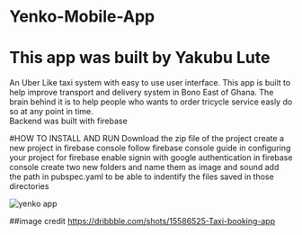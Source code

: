# Yenko-Mobile-App
# This app was built by Yakubu Lute
An Uber Like taxi system with easy to use user interface. 
This app is built to help improve transport and delivery system in Bono East of Ghana. 
The brain behind it is to help people who wants to order tricycle service easly do so at any point in time.    
Backend was built with firebase

#HOW TO INSTALL AND RUN
Download the zip file of the project 
create a new project in firebase console 
follow firebase console guide in configuring your project for firebase 
enable signin with google authentication in firebase console 
create two new folders and name them as image and sound 
add the path in pubspec.yaml to be able to indentify the files saved in those directories

![yenko app](https://user-images.githubusercontent.com/25339037/150680974-647db64c-5407-449f-9c41-7a3718a3a7ca.jpg)

##image credit https://dribbble.com/shots/15586525-Taxi-booking-app


